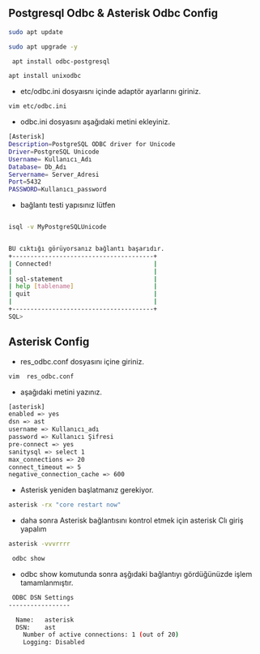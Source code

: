 ## Postgresql Odbc & Asterisk Odbc Config

```bash
sudo apt update 
```

```bash 
sudo apt upgrade -y 
```

```bash 
 apt install odbc-postgresql
```

```bash 
apt install unixodbc
```

- etc/odbc.ini dosyaısnı içinde adaptör ayarlarını giriniz. 

```bash 
vim etc/odbc.ini
```

- odbc.ini dosyasını aşağıdaki metini ekleyiniz. 

```bash 
[Asterisk]
Description=PostgreSQL ODBC driver for Unicode
Driver=PostgreSQL Unicode
Username= Kullanıcı_Adı
Database= Db_Adı
Servername= Server_Adresi
Port=5432
PASSWORD=Kullanıcı_password
```
- bağlantı testi yapısınız lütfen 

```bash

isql -v MyPostgreSQLUnicode


BU cıktığı görüyorsanız bağlantı başarıdır. 
+---------------------------------------+
| Connected!                            |
|                                       |
| sql-statement                         |
| help [tablename]                      |
| quit                                  |
|                                       |
+---------------------------------------+
SQL>
```
## Asterisk Config 

-  res_odbc.conf dosyasını içine giriniz. 
```bash 
vim  res_odbc.conf 
```
- aşağıdaki metini yazınız. 


```bash 
[asterisk]
enabled => yes
dsn => ast
username => Kullanıcı_adı 
password => Kullanıcı Şifresi
pre-connect => yes
sanitysql => select 1
max_connections => 20
connect_timeout => 5
negative_connection_cache => 600
```
- Asterisk yeniden başlatmanız gerekiyor. 

```bash 
asterisk -rx "core restart now"
```

- daha sonra Asterisk bağlantısını kontrol etmek için asterisk Clı giriş yapalım
```bash 
asterisk -vvvrrrr
```
```bash 
 odbc show
 ```

- odbc show komutunda sonra aşğıdaki bağlantıyı gördüğünüzde işlem tamamlanmıştır. 

```bash 
 ODBC DSN Settings
-----------------

  Name:   asterisk
  DSN:    ast
    Number of active connections: 1 (out of 20)
    Logging: Disabled

 ```

